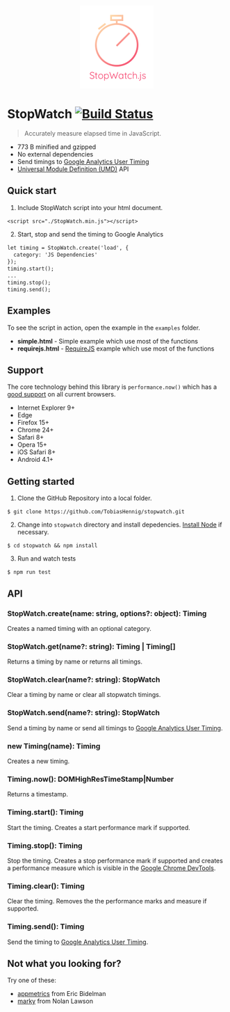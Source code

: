 <div align="center">
  <img src="https://github.com/TobiasHennig/stopwatch/blob/master/stopwatchjs.png?raw=true" alt="StopWatch.js Logo" width="170" height="190"/>
</div>

# StopWatch [![Build Status](https://travis-ci.org/TobiasHennig/stopwatch.svg?branch=master)](https://travis-ci.org/TobiasHennig/stopwatch)
> Accurately measure elapsed time in JavaScript.

* 773 B minified and gzipped
* No external dependencies
* Send timings to [Google Analytics User Timing](https://developers.google.com/analytics/devguides/collection/analyticsjs/user-timings)
* [Universal Module Definition (UMD)](https://github.com/umdjs/umd) API

## Quick start

1. Include StopWatch script into your html document.
```
<script src="./StopWatch.min.js"></script>
```

2. Start, stop and send the timing to Google Analytics
```
let timing = StopWatch.create('load', {
  category: 'JS Dependencies'
});
timing.start();
...
timing.stop();
timing.send();
```

## Examples

To see the script in action, open the example in the `examples` folder.

* **simple.html** - Simple example which use most of the functions
* **requirejs.html** - [RequireJS](http://requirejs.org/) example which use most of the functions

## Support

The core technology behind this library is `performance.now()` which has a [good support](http://caniuse.com/#search=performance.now) on all current browsers.

* Internet Explorer 9+
* Edge
* Firefox 15+
* Chrome 24+
* Safari 8+
* Opera 15+
* iOS Safari 8+
* Android 4.1+

## Getting started

1. Clone the GitHub Repository into a local folder.
```
$ git clone https://github.com/TobiasHennig/stopwatch.git
```

2. Change into `stopwatch` directory and install depedencies. [Install Node](https://nodejs.org/en/download/) if necessary.
```
$ cd stopwatch && npm install
```

3. Run and watch tests
```
$ npm run test
```

## API

### StopWatch.create(name: string, options?: object): Timing
Creates a named timing with an optional category.

### StopWatch.get(name?: string): Timing | Timing[]
Returns a timing by name or returns all timings.

### StopWatch.clear(name?: string): StopWatch
Clear a timing by name or clear all stopwatch timings.

### StopWatch.send(name?: string): StopWatch
Send a timing by name or send all timings to [Google Analytics User Timing](https://developers.google.com/analytics/devguides/collection/analyticsjs/user-timings).

### new Timing(name): Timing
Creates a new timing.

### Timing.now(): DOMHighResTimeStamp|Number
Returns a timestamp.

### Timing.start(): Timing
Start the timing. Creates a start performance mark if supported.

### Timing.stop(): Timing
Stop the timing. Creates a stop performance mark if supported and creates a
performance measure which is visible in the [Google Chrome DevTools](https://developers.google.com/web/tools/chrome-devtools/evaluate-performance/reference).

### Timing.clear(): Timing
Clear the timing. Removes the the performance marks and measure if supported.

### Timing.send(): Timing
Send the timing to [Google Analytics User Timing](https://developers.google.com/analytics/devguides/collection/analyticsjs/user-timings).

## Not what you looking for?
Try one of these:
* [appmetrics](https://www.npmjs.com/package/appmetrics.js) from Eric Bidelman
* [marky](https://www.npmjs.com/package/marky) from Nolan Lawson
